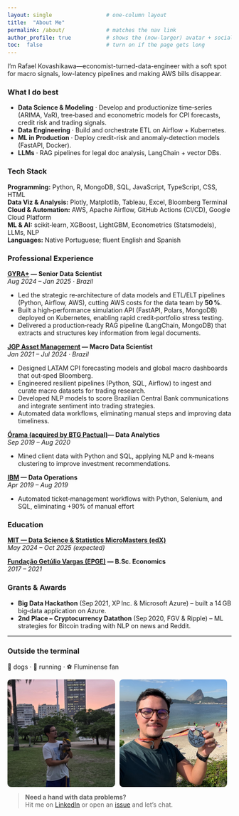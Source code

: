 ```yaml
---
layout: single                 # one-column layout
title:  "About Me"
permalink: /about/             # matches the nav link
author_profile: true           # shows the (now-larger) avatar + socials
toc:  false                    # turn on if the page gets long
---
```


<!-- Kick-off blurb -->
I’m Rafael Kovashikawa—economist-turned-data-engineer with a soft spot for macro signals, low-latency pipelines and making AWS bills disappear.

### What I do best
* **Data Science & Modeling** · Develop and productionize time‑series (ARIMA, VaR), tree‑based and econometric models for CPI forecasts, credit risk and trading signals.
* **Data Engineering** · Build and orchestrate ETL on Airflow + Kubernetes.
* **ML in Production** · Deploy credit-risk and anomaly-detection models (FastAPI, Docker).
* **LLMs** · RAG pipelines for legal doc analysis, LangChain + vector DBs.

### Tech Stack
**Programming:** Python, R, MongoDB, SQL, JavaScript, TypeScript, CSS, HTML  
**Data Viz & Analysis:** Plotly, Matplotlib, Tableau, Excel, Bloomberg Terminal  
**Cloud & Automation:** AWS, Apache Airflow, GitHub Actions (CI/CD), Google Cloud Platform  
**ML & AI:** scikit‑learn, XGBoost, LightGBM, Econometrics (Statsmodels), LLMs, NLP  
**Languages:** Native Portuguese; fluent English and Spanish

### Professional Experience
**[GYRA+](https://gyramais.com.br/) — Senior Data Scientist**  
_Aug 2024 – Jan 2025 · Brazil_  
- Led the strategic re‑architecture of data models and ETL/ELT pipelines (Python, Airflow, AWS), cutting AWS costs for the data team by **50 %**.  
- Built a high‑performance simulation API (FastAPI, Polars, MongoDB) deployed on Kubernetes, enabling rapid credit‑portfolio stress testing.  
- Delivered a production‑ready RAG pipeline (LangChain, MongoDB) that extracts and structures key information from legal documents.

**[JGP Asset Management](https://www.jgp.com.br/en/home/) — Macro Data Scientist**  
_Jan 2021 – Jul 2024 · Brazil_  
- Designed LATAM CPI forecasting models and global macro dashboards that out‑sped Bloomberg.  
- Engineered resilient pipelines (Python, SQL, Airflow) to ingest and curate macro datasets for trading research.  
- Developed NLP models to score Brazilian Central Bank communications and integrate sentiment into trading strategies.  
- Automated data workflows, eliminating manual steps and improving data timeliness.

**[Órama (acquired by BTG Pactual)](https://orama.com.br/)— Data Analytics**  
_Sep 2019 – Aug 2020_  
- Mined client data with Python and SQL, applying NLP and k‑means clustering to improve investment recommendations.

**[IBM](https://www.ibm.com/) — Data Operations**  
_Apr 2019 – Aug 2019_
- Automated ticket‑management workflows with Python, Selenium, and SQL, eliminating +90% of manual effort

### Education
**[MIT — Data Science & Statistics MicroMasters (edX)](https://micromasters.mit.edu/ds/)**  
_May 2024 – Oct 2025 (expected)_

**[Fundação Getúlio Vargas (EPGE)](https://epge.fgv.br/en) — B.Sc. Economics**  
_2017 – 2021_

### Grants & Awards
- **Big Data Hackathon** (Sep 2021, XP Inc. & Microsoft Azure) – built a 14 GB big‑data application on Azure.  
- **2nd Place – Cryptocurrency Datathon** (Sep 2020, FGV & Ripple) – ML strategies for Bitcoin trading with NLP on news and Reddit.

----

### Outside the terminal
🦮 dogs · 🏃 running · ⚽ Fluminense fan
<div style="display: flex; gap: 10px;">
  <img src="/assets/images/benito_sunset.jpeg" alt="Benito at sunset" style="width: 48%; border-radius: 8px;" />
  <img src="/assets/images/selfie_run.jpeg" alt="Post-run selfie" style="width: 48%; border-radius: 8px;" />
</div>

> **Need a hand with data problems?**  
> Hit me on [LinkedIn](https://www.linkedin.com/in/rkovashikawa/) or open an [issue](https://github.com/kovashikawa/kovashikawa.github.io/issues) and let’s chat.